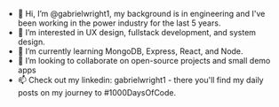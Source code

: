 - 👋 Hi, I’m @gabrielwright1, my background is in engineering and I've been working in the power industry for the last 5 years.
- 👀 I’m interested in UX design, fullstack development, and system design. 
- 🌱 I’m currently learning MongoDB, Express, React, and Node.
- 💞️ I’m looking to collaborate on open-source projects and small demo apps
- 📫 Check out my linkedin: gabrielwright1 - there you'll find my daily posts on my journey to #1000DaysOfCode.

<!---
gabrielwright1/gabrielwright1 is a ✨ special ✨ repository because its `README.md` (this file) appears on your GitHub profile.
You can click the Preview link to take a look at your changes.
--->
